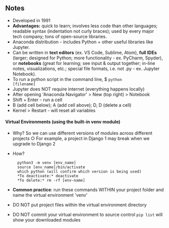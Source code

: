 ## Notes

- Developed in 1991
- **Advantages:** quick to learn; involves less code than other languages; readable syntax (indentation not curly braces); used by every major tech company; tons of open-source libraries.
- Anaconda distribution - includes Python + other useful libraries like Jupyter.
- Can be written in **text editors** (ex. VS Code, Sublime, Atom), **full IDEs** (larger; designed for Python; more functionality - ex. PyCharm, Spyder), or **notebooks** (great for learning; see input & output together; in-line notes, visualizations, etc.; special file formats, i.e. not .py - ex. Jupyter Notebook).
- To run a python script in the command line, $ <code>python [filename]</code>
- Jupyter does NOT require internet (everything happens locally)
- After opening 'Anaconda Navigator' > New (top right) > Notebook
- Shift + Enter - run a cell
- B (add cell below); A (add cell above); D, D (delete a cell)
- Kernel > Restart - will reset all variables

#### Virtual Environments (using the built-in venv module)
- Why? So we can use different versions of modules across different projects
○ For example, a project in Django 1 may break when we upgrade to Django 2
- How?
  ``` curl
    python3 -m venv [env_name]
    source [env_name]/bin/activate
    which python (will confirm which version is being used)
    *To deactivate:* deactivate
    *To delete:* rm -rf [env-name]
  ```

- **Common practice**: run these commands WITHIN your project folder and name the virtual environment 'venv'
- DO NOT put project files within the virtual environment directory
- DO NOT commit your virtual environment to source control
<code>pip list</code> will show your downloaded modules